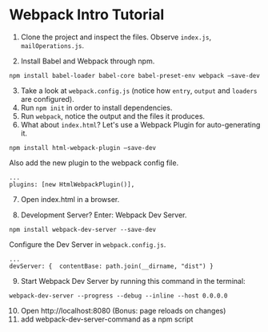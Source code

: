 # Webpack Intro Tutorial

1. Clone the project and inspect the files. Observe `index.js`, `mailOperations.js`.

2. Install Babel and Webpack through npm.
```
npm install babel-loader babel-core babel-preset-env webpack —save-dev
```
3. Take a look at `webpack.config.js` (notice how `entry`, `output` and `loaders` are configured).
4. Run `npm init` in order to install dependencies.
5. Run `webpack`, notice the output and the files it produces.
6. What about `index.html`?
Let's use a Webpack Plugin for auto-generating it.

```npm install html-webpack-plugin —save-dev```

Also add the new plugin to the webpack config file.

```
...
plugins: [new HtmlWebpackPlugin()],
```

7. Open index.html in a browser.

8. Development Server? Enter: Webpack Dev Server.

```
npm install webpack-dev-server --save-dev
```

Configure the Dev Server in `webpack.config.js`.
```
...
devServer: {  contentBase: path.join(__dirname, "dist") }
```

9. Start Webpack Dev Server by running this command in the terminal:

```
webpack-dev-server --progress --debug --inline --host 0.0.0.0
```

10. Open http://localhost:8080
    (Bonus: page reloads on changes)
11. add webpack-dev-server-command as a npm script
